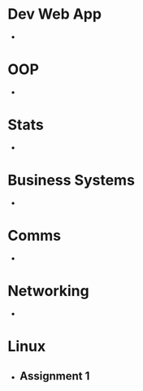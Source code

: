
# Dev Web App
- 
# OOP
- 
# Stats
- 
# Business Systems
- 
# Comms
- 
# Networking
- 
# Linux
- Assignment 1
	-  
